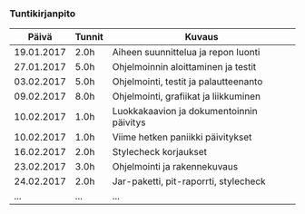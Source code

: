 ### Tuntikirjanpito
Päivä | Tunnit | Kuvaus
--------------- | ----- | ------
19.01.2017 | 2.0h | Aiheen suunnittelua ja repon luonti
27.01.2017 | 5.0h | Ohjelmoinnin aloittaminen ja testit
03.02.2017 | 5.0h | Ohjelmointi, testit ja palautteenanto
09.02.2017 | 8.0h | Ohjelmointi, grafiikat ja liikkuminen
10.02.2017 | 1.0h | Luokkakaavion ja dokumentoinnin päivitys
10.02.2017 | 1.0h | Viime hetken paniikki päivitykset
16.02.2017 | 2.0h | Stylecheck korjaukset
23.02.2017 | 3.0h | Ohjelmointi ja rakennekuvaus
24.02.2017 | 2.0h | Jar-paketti, pit-raporrti, stylecheck
... | ... | ...
